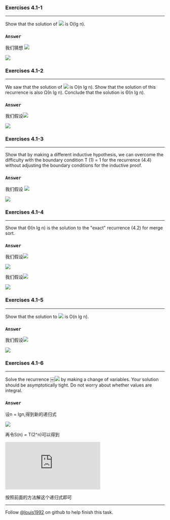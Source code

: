 ### Exercises 4.1-1
***
Show that the solution of ![](http://latex.codecogs.com/gif.latex?%20T\(n\)%20=%20T\(\\lceil%20n/2%20\\rceil\)%20+%201) is O(lg n).

### `Answer`
我们猜想 ![](http://latex.codecogs.com/gif.latex?%20T\(n\)%20\\le%20c\\lg\(n-2\)%20)

![](http://latex.codecogs.com/gif.latex?%20T\(n\)%20=%20T\(\\lceil%20n/2%20\\rceil\)%20+%201%20\\le%20T\(n/2+1\)%20+1%20\\\\%20%20~%0d%0a\\hspace{15%20mm}%20\\le%20c\\lg\(n/2-1\)+1%20%20\\\\%20%20~%0d%0a\\hspace{15%20mm}%20=clg\(n-2\)%20-c\\lg2%20+%201%20\\\\%20%20~%0d%0a\\hspace{15%20mm}%20\\le%20clg\(n-2\)%0d%0a)


### Exercises 4.1-2
***
We saw that the solution of ![](http://latex.codecogs.com/gif.latex?%20T\(n\)%20=%202T\(\\lfloor%20n/2%20\\rfloor\)%20+%20n)
is O(n lg n). Show that the solution of this recurrence is also Ω(n lg n). Conclude that the solution is Θ(n lg n).

### `Answer`
我们假设![](http://latex.codecogs.com/gif.latex?%20T\(n\)%20\\ge%20cn\\lg{n}%20)

![](http://latex.codecogs.com/gif.latex?%20T\(n\)%20=%202T\(\\lfloor%20n/2%20\\rfloor\)%20+%20n%20\\\\%20%20~%0d%0a\\hspace{15%20mm}%20\\ge%20cn\(\\lg{n}%20-%20\\lg{2}\)+n%20\\\\%20%20~%0d%0a\\hspace{15%20mm}%20=cn\\lg{n}%20+\(1-c\\lg{2}\)n%20\\\\%20%20~%0d%0a\\hspace{15%20mm}%20\\ge%20cnlg\(n\)%0d%0a\\\\%20%20~%0d%0a\\hspace{15%20mm}%20for%20~%201-c\\lg{2}%20<%200%0d%0a)


### Exercises 4.1-3
***
Show that by making a different inductive hypothesis, we can overcome the difficulty with the boundary condition T (1) = 1 for the recurrence (4.4) without adjusting the boundary conditions for the inductive proof.

### `Answer`
我们假设 ![](http://latex.codecogs.com/gif.latex?%20T\(n\)%20\\le%20n\\lg{n}+n)

![](http://latex.codecogs.com/gif.latex?%20T\(n\)%20\\le%202\(c\\lfloor%20n/2%20\\rfloor%20\\lg\(\\lfloor%20n/2%20\\rfloor\)%20+%20\\lfloor%20n/2%20\\rfloor\)%20+%20n%20\\\\%20%20~%0d%0a\\hspace{15%20mm}%20\\le%202c\(n/2\)\\lg\(n/2\)%20+%202\(n/2\)%20+%20n%20\\\\%20%20~%0d%0a\\hspace{15%20mm}%20\\le%20cn\\lg\(n/2\)%20+%202n%20\\\\%20%20~%0d%0a\\hspace{15%20mm}%20\\le%20cn\\lg{n}%20-%20\\lg{2}cn%20+%202n%20\\\\%20%20~%0d%0a\\hspace{15%20mm}%20\\le%20cn\\lg{n}%20+%20\(2-c\)n%20\\\\%20%20~%0d%0a\\hspace{15%20mm}%20\\le%20cn\\lg{n}%20+%20n%20~~~~~~~~~~~~%20for%20~%20c%20\\ge%201%0d%0a)

### Exercises 4.1-4
***
Show that Θ(n lg n) is the solution to the "exact" recurrence (4.2) for merge sort.

### `Answer`
我们假设![](http://latex.codecogs.com/gif.latex?%20T\(n\)%20\\ge%20cn\\lg{n}%20)

![](http://latex.codecogs.com/gif.latex?%20T\(n\)%20\\ge%202T\(n/2\)%20+%20kn%20\\\\%20%20~%0d%0a\\hspace{15%20mm}%20=cn\\lg{n}%20+\(k-c\\lg{2}\)n%20\\\\%20%20~%0d%0a\\hspace{15%20mm}%20\\ge%20cn\\lg{n}%20%20~~~~~~%20if%20~%20k%20\\le%20c\\lg{2}%0d%0a)

我们假设![](http://latex.codecogs.com/gif.latex?%20T\(n\)%20\\le%20c\(n-2\)\\lg\(n-2\)%20)

![](http://latex.codecogs.com/gif.latex?%20T\(n\)%20\\le%20T\(n/2+1\)%20+%20T\(n/2\)%20+%20kn%20\\\\%20%20~%0d%0a\\hspace{15%20mm}%20\\le%20c\(n-2\)\\lg\(\\frac{n-2}{2}\)%20+%20kn%20\\\\%20%20~%0d%0a\\hspace{15%20mm}%20=%20c\(n-2\)\\lg\(n-2\)%20+kn%20-%20c\\lg{2}\(n-2\)%20\\\\%20%20~%0d%0a\\hspace{15%20mm}%20\\le%20c\(n-2\)\\lg\(n-2\)%20~~~~~~~~if~~kn%20\\le%20c\\lg{2}\(n-2\)%0d%0a) 

### Exercises 4.1-5
***
Show that the solution to ![](http://latex.codecogs.com/gif.latex?%20T\(n\)%20=%202T\(\\lfloor%20n/2%20\\rfloor%20+%2017\)%20+%20n%20) is O(n lg n).

### `Answer`
我们假设![](http://latex.codecogs.com/gif.latex?%20T\(n\)%20\\le%20c\(n-a\)\\lg\(n-a\)%20)

![](http://latex.codecogs.com/gif.latex?%20T\(n\)%20\\le%202c\(\\lfloor%20n/2%20\\rfloor%20+%2017%20-%20a\)\\lg\(\\lfloor%20n/2%20\\rfloor%20+%2017-a\)%20+%20n\\\\%20%20~%0d%0a\\hspace{15%20mm}%20\\le%20%202c\(n/2%20-1+%2017%20-%20a\)\\lg\(%20n/2%20-1+%2017-a\)%20+%20n%20\\\\%20%20~%0d%0a\\hspace{15%20mm}%20\\le%20c\(n+32-2a\)\\lg\(\\frac{n+32-2a}{2}\)+n%20\\\\%20%20~%0d%0a\\hspace{15%20mm}%20\\le%20c\(n+32-2a\)\\lg\(n+32-2a\)%20-%20c\(n+32-2a\)+n%20\\\\%20%20~%0d%0a\\hspace{15%20mm}%20\\le%20c\(n+32-2a\)\\lg\(n+32-2a\)%20~~~if%20~~%20c%20>%201%20\\\\%20%20~%20%0d%0a\\hspace{15%20mm}%20\\le%20c\(n-a\)\\lg\(n-a\)%20~~~~if%20~~%20a%20\ge%2032%0d%0a) 

### Exercises 4.1-6
***
Solve the recurrence ￼![](http://latex.codecogs.com/gif.latex?%20T\(n\)%20=%202T\(\\sqrt{n}\)+1%20)
by making a change of variables. Your solution should be asymptotically tight. Do not worry about whether values are integral.

### `Answer`
设n = lgn,得到新的递归式

![](http://latex.codecogs.com/gif.latex?%20T\(2^n\)%20=%202T\(2^{n/2}\)%20+%201)

再令S(n) = T(2^n)可以得到

![](http://latex.codecogs.com/gif.latex?%20S\(n\)%20=%20S2\(m/2\)%20+%201)

按照前面的方法解这个递归式即可



***
Follow [@louis1992](https://github.com/gzc) on github to help finish this task.

